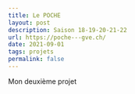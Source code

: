 ```yaml
---
title: Le POCHE
layout: post
description: Saison 18-19-20-21-22
url: https://poche---gve.ch/
date: 2021-09-01
tags: projets
permalink: false
---
```

Mon deuxième projet
